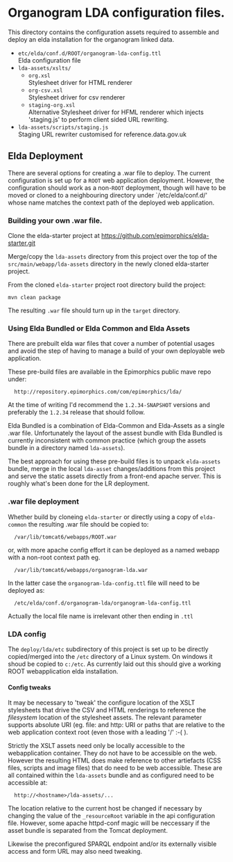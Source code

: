 # Organogram LDA configuration files.

This directory contains the configuration assets required to assemble and deploy
an elda installation for the organogram linked data.

- `etc/elda/conf.d/ROOT/organogram-lda-config.ttl`  
   Elda configuration file
- `lda-assets/xslts/`
  - `org.xsl`   
    Stylesheet driver for HTML renderer
  - `org-csv.xsl`  
    Stylesheet driver for csv renderer
  - `staging-org.xsl`  
    Alternative Stylesheet driver for HFML renderer which injects 'staging.js' to perform client sided URL rewriting.
- `lda-assets/scripts/staging.js`  
  Staging URL rewriter customised for reference.data.gov.uk 

## Elda Deployment

There are several options for creating a .war file to deploy. The current configuration is set up for a `ROOT` web application deployment. However, the configuration should work as a non-`ROOT` deployment, though will have to be moved or cloned to a neighbouring directory under `/etc/elda/conf.d/'  whose name matches the context path of the deployed web application.

### Building your own .war file.

Clone the elda-starter project at https://github.com/epimorphics/elda-starter.git 

Merge/copy the `lda-assets` directory from this project over the top of the `src/main/webapp/lda-assets` directory in the newly cloned elda-starter project.

From the cloned `elda-starter` project root directory build the project:

   `mvn clean package`
   
The resulting `.war` file should turn up in the `target` directory.

### Using Elda Bundled or Elda Common and Elda Assets

There are prebuilt elda war files that cover a number of potential usages and avoid the step of having to manage a build of your own deployable web application.

These pre-build files are available in the Epimorphics public mave repo under:

      http://repository.epimorphics.com/com/epimorphics/lda/
      
At the time of writing I'd recommend the `1.2.34-SNAPSHOT` versions and preferably the `1.2.34` release that should follow.

Elda Bundled is a combination of Elda-Common and Elda-Assets as a single .war file. Unfortunately the layout of the assest bundle with Elda Bundled is currently inconsistent with common practice (which group the assets bundle in a directory named `lda-assets`).

The best approach for using these pre-build files is to unpack `elda-assets` bundle, merge in the local `lda-asset` changes/additions from this project and serve the static assets directly from a front-end apache server. This is roughly what's been done for the LR deployment.

### .war file deployment

Whether build by cloneing `elda-starter` or directly using a copy of `elda-common` the resulting .war file should be copied to:

      /var/lib/tomcat6/webapps/ROOT.war

or, with more apache config effort it can be deployed as a named webapp with a non-root context path eg.

      /var/lib/tomcat6/webapps/organogram-lda.war
      
In the latter case the `organogram-lda-config.ttl` file will need to be deployed as:

      /etc/elda/conf.d/organogram-lda/organogram-lda-config.ttl
      
Actually the local file name is irrelevant other then ending in `.ttl`
   
### LDA config

The `deploy/lda/etc` subdirectory of this project is set up to be directly copied/merged into the `/etc` directory of a Linux system. On windows it shoud be copied to `c:/etc`. As currently laid out this should give a working ROOT webapplication elda installation.

#### Config tweaks

It may be necessary to 'tweak' the configure location of the XSLT stylesheets that drive the CSV and HTML renderings to reference the *filesystem* location of the stylesheet assets. The relevant parameter supports absolute URI (eg. file: and http: URI or paths that are relative to the web application context root (even those with a leading '/' :-( ).

Strictly the XSLT assets need only be locally accessible to the webapplication container. They do not have to be accessible on the web. However the resulting HTML does make reference to other artiefacts (CSS files, scripts and image files) that do need to be web accessible. These are all contained within the `lda-assets` bundle and as configured need to be accessible at:

      http://<hostname>/lda-assets/...

The location relative to the current host be changed if necessary by changing the value of the `_resourceRoot` variable in the api configuration file. However, some apache httpd-conf magic will be neccessary if the asset bundle is separated from the Tomcat deployment.

Likewise the preconfigured SPARQL endpoint and/or its externally visible access and form URL may also need tweaking.



